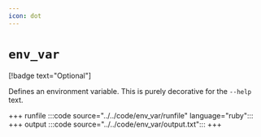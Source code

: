 ```yaml
---
icon: dot
---
```


# `env_var`

[!badge text="Optional"]

Defines an environment variable. This is purely decorative for the `--help`
text.

+++ runfile
:::code source="../../code/env_var/runfile" language="ruby":::
+++ output
:::code source="../../code/env_var/output.txt":::
+++
